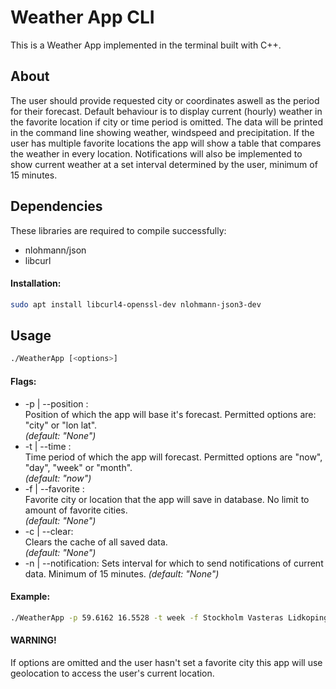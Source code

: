 # Weather App CLI
This is a Weather App implemented in the terminal built with C++.

## About
The user should provide requested city or coordinates aswell as the period for their forecast.
Default behaviour is to display current (hourly) weather in the favorite location if city or time period is omitted. The data will be printed in the command line
showing weather, windspeed and precipitation. If the user has multiple favorite locations the app will show a table that compares the weather in every location.
Notifications will also be implemented to show current weather at a set interval determined by the user, minimum of 15 minutes.

## Dependencies
These libraries are required to compile successfully:
- nlohmann/json
- libcurl

#### Installation:
```bash
sudo apt install libcurl4-openssl-dev nlohmann-json3-dev
```

## Usage

```bash
./WeatherApp [<options>]
```
#### Flags:
- -p | --position :  
    Position of which the app will base it's forecast. Permitted options are: "city" or "lon lat".  
*(default: "None")*
- -t | --time :  
    Time period of which the app will forecast. Permitted options are "now", "day", "week" or "month".  
*(default: "now")*
- -f | --favorite :  
    Favorite city or location that the app will save in database. No limit to amount of favorite cities.  
*(default: "None")*
- -c | --clear:  
    Clears the cache of all saved data.  
*(default: "None")*
- -n | --notification:
    Sets interval for which to send notifications of current data. Minimum of 15 minutes. 
*(default: "None")*

#### Example:
```bash
./WeatherApp -p 59.6162 16.5528 -t week -f Stockholm Vasteras Lidkoping -n 15
```

#### WARNING!
If options are omitted and the user hasn't set a favorite city this app will use geolocation to access the user's current location.  
